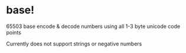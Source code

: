# base!

65503 base encode & decode numbers using all 1-3 byte unicode code points

Currently does not support strings or negative numbers
